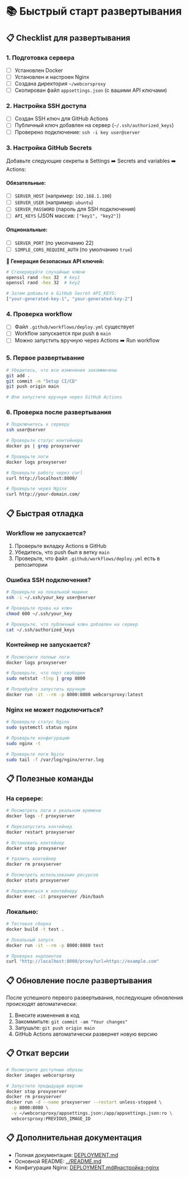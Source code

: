 # 📚 Быстрый старт развертывания

## 📋 Checklist для развертывания

### 1. Подготовка сервера
- [ ] Установлен Docker
- [ ] Установлен и настроен Nginx
- [ ] Создана директория `~/webcorsproxy`
- [ ] Скопирован файл `appsettings.json` (с вашими API ключами)

### 2. Настройка SSH доступа
- [ ] Создан SSH ключ для GitHub Actions
- [ ] Публичный ключ добавлен на сервер (`~/.ssh/authorized_keys`)
- [ ] Проверено подключение: `ssh -i key user@server`

### 3. Настройка GitHub Secrets
Добавьте следующие секреты в Settings ➡️ Secrets and variables ➡️ Actions:

#### Обязательные:
- [ ] `SERVER_HOST` (например: `192.168.1.100`)
- [ ] `SERVER_USER` (например: `ubuntu`)
- [ ] `SERVER_PASSWORD` (пароль для SSH подключения)
- [ ] `API_KEYS` (JSON массив: `["key1", "key2"]`)

#### Опциональные:
- [ ] `SERVER_PORT` (по умолчанию 22)
- [ ] `SIMPLE_CORS_REQUIRE_AUTH` (по умолчанию `true`)

**🔑 Генерация безопасных API ключей:**
```bash
# Сгенерируйте случайные ключи
openssl rand -hex 32  # key1
openssl rand -hex 32  # key2

# Затем добавьте в GitHub Secret API_KEYS:
["your-generated-key-1", "your-generated-key-2"]
```

### 4. Проверка workflow
- [ ] Файл `.github/workflows/deploy.yml` существует
- [ ] Workflow запускается при push в `main`
- [ ] Можно запустить вручную через Actions ➡️ Run workflow

### 5. Первое развертывание
```bash
# Убедитесь, что все изменения закоммичены
git add .
git commit -m "Setup CI/CD"
git push origin main

# Или запустите вручную через GitHub Actions
```

### 6. Проверка после развертывания
```bash
# Подключитесь к серверу
ssh user@server

# Проверьте статус контейнера
docker ps | grep proxyserver

# Проверьте логи
docker logs proxyserver

# Проверьте работу через curl
curl http://localhost:8000/

# Проверьте через Nginx
curl http://your-domain.com/
```

## 📋 Быстрая отладка

### Workflow не запускается?
1. Проверьте вкладку Actions в GitHub
2. Убедитесь, что push был в ветку `main`
3. Проверьте, что файл `.github/workflows/deploy.yml` есть в репозитории

### Ошибка SSH подключения?
```bash
# Проверьте на локальной машине
ssh -i ~/.ssh/your_key user@server

# Проверьте права на ключ
chmod 600 ~/.ssh/your_key

# Проверьте, что публичный ключ добавлен на сервер
cat ~/.ssh/authorized_keys
```

### Контейнер не запускается?
```bash
# Посмотрите полные логи
docker logs proxyserver

# Проверьте, что порт свободен
sudo netstat -tlnp | grep 8000

# Попробуйте запустить вручную
docker run -it --rm -p 8000:8080 webcorsproxy:latest
```

### Nginx не может подключиться?
```bash
# Проверьте статус Nginx
sudo systemctl status nginx

# Проверьте конфигурацию
sudo nginx -t

# Проверьте логи Nginx
sudo tail -f /var/log/nginx/error.log
```

## 📋 Полезные команды

### На сервере:
```bash
# Посмотреть логи в реальном времени
docker logs -f proxyserver

# Перезапустить контейнер
docker restart proxyserver

# Остановить контейнер
docker stop proxyserver

# Удалить контейнер
docker rm proxyserver

# Посмотреть использование ресурсов
docker stats proxyserver

# Подключиться к контейнеру
docker exec -it proxyserver /bin/bash
```

### Локально:
```bash
# Тестовая сборка
docker build -t test .

# Локальный запуск
docker run -it --rm -p 8000:8080 test

# Проверка эндпоинтов
curl "http://localhost:8000/proxy?url=https://example.com"
```

## 📋 Обновление после развертывания

После успешного первого развертывания, последующие обновления происходят автоматически:

1. Внесите изменения в код
2. Закоммитьте: `git commit -am "Your changes"`
3. Запушьте: `git push origin main`
4. GitHub Actions автоматически развернет новую версию

## 📋 Откат версии

```bash
# Посмотрите доступные образы
docker images webcorsproxy

# Запустите предыдущую версию
docker stop proxyserver
docker rm proxyserver
docker run -d --name proxyserver --restart unless-stopped \
  -p 8000:8080 \
  -v ~/webcorsproxy/appsettings.json:/app/appsettings.json:ro \
  webcorsproxy:PREVIOUS_IMAGE_ID
```

## 📋 Дополнительная документация

- Полная документация: [DEPLOYMENT.md](DEPLOYMENT.md)
- Основной README: [../README.md](../README.md)
- Конфигурация Nginx: [DEPLOYMENT.md#настройка-nginx](DEPLOYMENT.md#3-настройка-nginx-если-еще-не-настроен)
